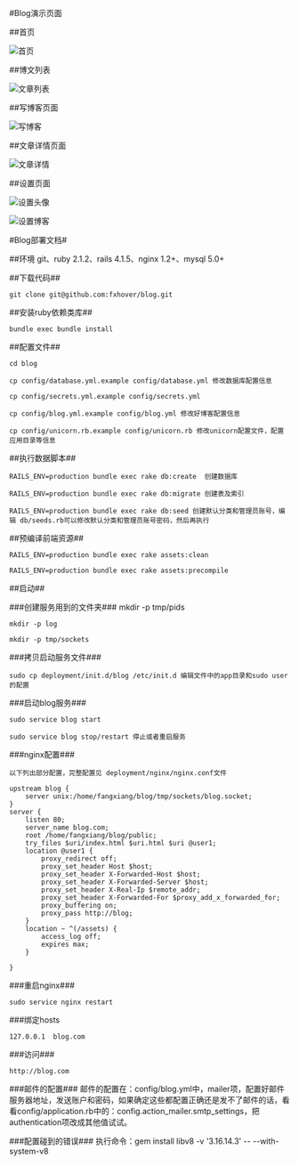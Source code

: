 #Blog演示页面

##首页

![首页](https://github.com/fxhover/blog/raw/master/doc/index.png)

##博文列表

![文章列表](https://github.com/fxhover/blog/raw/master/doc/articles_list.png)

##写博客页面

![写博客](https://github.com/fxhover/blog/raw/master/doc/new_article.png)

##文章详情页面

![文章详情](https://github.com/fxhover/blog/raw/master/doc/show_article.png)

##设置页面

![设置头像](https://github.com/fxhover/blog/raw/master/doc/set1.png)

![设置博客](https://github.com/fxhover/blog/raw/master/doc/set2.png)

#Blog部署文档#

##环境
    git、ruby 2.1.2、rails 4.1.5、nginx 1.2+、mysql 5.0+

##下载代码##
    
    git clone git@github.com:fxhover/blog.git

##安装ruby依赖类库##

    bundle exec bundle install

##配置文件##

    cd blog

    cp config/database.yml.example config/database.yml 修改数据库配置信息

    cp config/secrets.yml.example config/secrets.yml
 
    cp config/blog.yml.example config/blog.yml 修改好博客配置信息

    cp config/unicorn.rb.example config/unicorn.rb 修改unicorn配置文件，配置应用目录等信息

##执行数据脚本##

    RAILS_ENV=production bundle exec rake db:create  创建数据库
   
    RAILS_ENV=production bundle exec rake db:migrate 创建表及索引

    RAILS_ENV=production bundle exec rake db:seed 创建默认分类和管理员账号，编辑 db/seeds.rb可以修改默认分类和管理员账号密码，然后再执行

##预编译前端资源##

    RAILS_ENV=production bundle exec rake assets:clean
    
    RAILS_ENV=production bundle exec rake assets:precompile

##启动##

###创建服务用到的文件夹###
    mkdir -p tmp/pids

    mkdir -p log 
    
    mkdir -p tmp/sockets

###拷贝启动服务文件###

    sudo cp deployment/init.d/blog /etc/init.d 编辑文件中的app目录和sudo user的配置

###启动blog服务###
    
    sudo service blog start
    
    sudo service blog stop/restart 停止或者重启服务

###nginx配置###

    以下列出部分配置，完整配置见 deployment/nginx/nginx.conf文件

    upstream blog {
        server unix:/home/fangxiang/blog/tmp/sockets/blog.socket;
    }
    server {
        listen 80;
        server_name blog.com;
        root /home/fangxiang/blog/public;
        try_files $uri/index.html $uri.html $uri @user1;
        location @user1 {
            proxy_redirect off;
            proxy_set_header Host $host;
            proxy_set_header X-Forwarded-Host $host;
            proxy_set_header X-Forwarded-Server $host;
            proxy_set_header X-Real-Ip $remote_addr;
            proxy_set_header X-Forwarded-For $proxy_add_x_forwarded_for;
            proxy_buffering on;
            proxy_pass http://blog;
        }
        location ~ ^(/assets) {
            access_log off;
            expires max;
        }

    }

###重启nginx###
    
    sudo service nginx restart
###绑定hosts
   
    127.0.0.1  blog.com 

###访问###

    http://blog.com
###邮件的配置###
    邮件的配置在：config/blog.yml中，mailer项，配置好邮件服务器地址，发送账户和密码，如果确定这些都配置正确还是发不了邮件的话，看看config/application.rb中的：config.action_mailer.smtp_settings，把authentication项改成其他值试试。

###配置碰到的错误###
    执行命令：gem install libv8 -v '3.16.14.3' -- --with-system-v8

